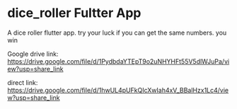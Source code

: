 # dice_roller Fultter App

A dice roller flutter app. try your luck if you can get the same numbers. you win

Google drive link: https://drive.google.com/file/d/1PydbdaYTEpT9o2uNHYHFt55V5dlWJuPa/view?usp=share_link

direct link: https://drive.google.com/file/d/1hwUL4pUFkQIcXwIah4xV_BBalHzx1Lc4/view?usp=share_link

